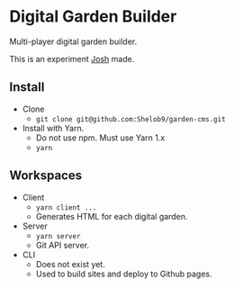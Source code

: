# Digital Garden Builder

Multi-player digital garden builder.

This is an experiment [Josh](https://joshpress.net) made.

## Install

- Clone
  - `git clone git@github.com:Shelob9/garden-cms.git`
- Install with Yarn.
  - Do not use npm. Must use Yarn 1.x
  - `yarn`

## Workspaces

- Client
  - `yarn client ...`
  - Generates HTML for each digital garden.
- Server
  - `yarn server`
  - Git API server.
- CLI
  - Does not exist yet.
  - Used to build sites and deploy to Github pages.
 